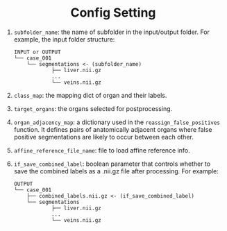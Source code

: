 <h1 align="center">Config Setting</h1>



1. `subfolder_name`: the name of subfolder in the input/output folder. For example, the input folder structure:
    ```
    INPUT or OUTPUT
    └── case_001
        └── segmentations <- (subfolder_name)
                ├── liver.nii.gz
                ...
                └── veins.nii.gz
    ```

2. `class_map`: the mapping dict of organ and their labels.

3. `target_organs`: the organs selected for postprocessing. 

4. `organ_adjacency_map`: a dictionary used in the `reassign_false_positives` function. It defines pairs of anatomically adjacent organs where false positive segmentations are likely to occur between each other.

5. `affine_reference_file_name`: file to load affine reference info.

6. `if_save_combined_label`: boolean parameter that controls whether to save the combined labels as a .nii.gz file after processing. For example:

    ```
    OUTPUT
    └── case_001
        ├── combined_labels.nii.gz <- (if_save_combined_label)
        └── segmentations
                ├── liver.nii.gz
                ...
                └── veins.nii.gz
    ```
